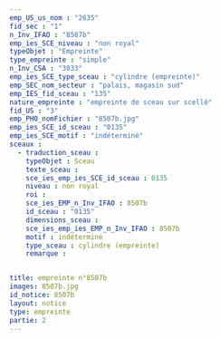 ```yaml
---
emp_US_us_nom : "2635"
fid_sec : "1"
n_Inv_IFAO : "8507b"
emp_ies_SCE_niveau : "non royal"
typeObjet : "Empreinte"
type_empreinte : "simple"
n_Inv_CSA : "3033"
emp_ies_SCE_type_sceau : "cylindre (empreinte)"
emp_SEC_nom_secteur : "palais, magasin sud"
emp_IES_fid_sceau : "135"
nature_empreinte : "empreinte de sceau sur scellé"
fid_US : "3"
emp_PHO_nomFichier : "8507b.jpg"
emp_ies_SCE_id_sceau : "0135"
emp_ies_SCE_motif : "indéterminé"
sceaux :
  - traduction_sceau : 
    typeObjet : Sceau
    texte_sceau : 
    sce_ies_emp_ies_SCE_id_sceau : 0135
    niveau : non royal
    roi : 
    sce_ies_EMP_n_Inv_IFAO : 8507b
    id_sceau : "0135"
    dimensions_sceau : 
    sce_ies_emp_ies_EMP_n_Inv_IFAO : 8507b
    motif : indéterminé
    type_sceau : cylindre (empreinte)
    remarque : 


title: empreinte n°8507b
images: 8507b.jpg
id_notice: 8507b
layout: notice
type: empreinte
partie: 2
---
```

